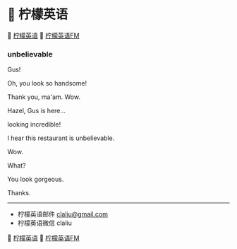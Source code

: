 # 🍋 柠檬英语

🍋 [柠檬英语](http://www.qin.me/)
🍋 [柠檬英语FM](http://www.qin.me/fm.html)

### unbelievable

Gus!

Oh, you look so handsome!

Thank you, ma'am.
Wow.

Hazel, Gus is here...

looking incredible!

I hear this restaurant
is unbelievable.

Wow.

What?

You look gorgeous.

Thanks.

***

* 柠檬英语邮件 claliu@gmail.com
* 柠檬英语微信 claliu

🍋 [柠檬英语](http://www.qin.me/)
🍋 [柠檬英语FM](http://www.qin.me/fm.html)